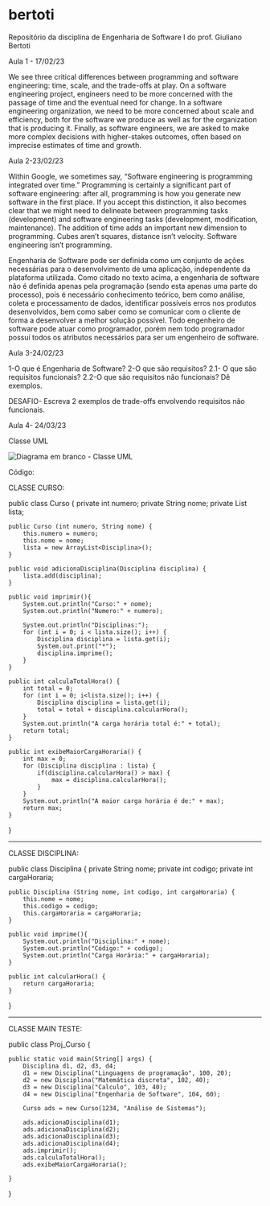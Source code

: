 # bertoti
 Repositório da disciplina de Engenharia de Software I do prof. Giuliano Bertoti
 
 Aula 1 - 17/02/23
 
We see three critical differences between programming and software engineering: time, scale, and the trade-offs at play. On a software engineering project, engineers need to be more concerned with the passage of time and the eventual need for change. In a software engineering organization, we need to be more concerned about scale and efficiency, both for the software we produce as well as for the organization that is producing it. Finally, as software engineers, we are asked to make more complex decisions with higher-stakes outcomes, often based on imprecise estimates of time and growth.

Aula 2-23/02/23

Within Google, we sometimes say, “Software engineering is programming integrated over time.” Programming  is certainly a significant part of software engineering: after all, programming is how you generate new software in the first place. If you accept this distinction, it also becomes clear that we might need to delineate between programming tasks (development) and software engineering tasks (development, modification, maintenance). The addition of time adds an important new dimension to programming. Cubes aren’t squares, distance isn’t velocity. Software engineering isn’t programming.

Engenharia de Software pode ser definida como um conjunto de ações necessárias para o desenvolvimento de uma aplicação, independente da plataforma utilizada. Como citado no texto acima, a engenharia de software não é definida apenas pela programação (sendo esta apenas uma parte do processo), pois é necessário conhecimento teórico, bem como análise, coleta e processamento de dados, identificar possíveis erros nos produtos desenvolvidos, bem como saber como se comunicar com o cliente de forma a desenvolver a melhor solução possível. Todo engenheiro de software pode atuar como programador, porém nem todo programador possuí todos os atributos necessários para ser um engenheiro de software. 

Aula 3-24/02/23

1-O que é Engenharia de Software?
2-O que são requisitos?
2.1- O que são requisitos funcionais?
2.2-O que são requisitos não funcionais?
Dê exemplos.

DESAFIO- Escreva 2 exemplos de trade-offs envolvendo requisitos não funcionais.

Aula 4- 24/03/23

Classe UML

![Diagrama em branco - Classe UML](https://github.com/Hugohs98/bertoti/assets/111614142/73fc6fa6-3b35-455c-bbf6-b16293170bcf)

Código:

CLASSE CURSO:

public class Curso {
    private int numero;
    private String nome;
    private List<Disciplina> lista;
    
    public Curso (int numero, String nome) {
        this.numero = numero;
        this.nome = nome;
        lista = new ArrayList<Disciplina>();
    }
    
    public void adicionaDisciplina(Disciplina disciplina) {
        lista.add(disciplina);
    }
    
    public void imprimir(){
        System.out.println("Curso:" + nome);
        System.out.println("Numero:" + numero);
        
        System.out.println("Disciplinas:");
        for (int i = 0; i < lista.size(); i++) {
            Disciplina disciplina = lista.get(i);
            System.out.print("*");
            disciplina.imprime();                    
        }
    }
    
    public int calculaTotalHora() {
        int total = 0;
        for (int i = 0; i<lista.size(); i++) {
            Disciplina disciplina = lista.get(i);
            total = total + disciplina.calcularHora();     
        }
        System.out.println("A carga horária total é:" + total);
        return total;
    }
    
    public int exibeMaiorCargaHoraria() {
        int max = 0;
        for (Disciplina disciplina : lista) {
            if(disciplina.calcularHora() > max) {
                max = disciplina.calcularHora();
            }    
        }
        System.out.println("A maior carga horária é de:" + max);
        return max;    
    }
}
 
 ---------------------------------------------------------------------------------------
 
 CLASSE DISCIPLINA:
 
 public class Disciplina {
    private String nome;
    private int codigo;
    private int cargaHoraria;
    
    public Disciplina (String nome, int codigo, int cargaHoraria) {
        this.nome = nome;
        this.codigo = codigo;
        this.cargaHoraria = cargaHoraria;
    }
    
    public void imprime(){
        System.out.println("Disciplina:" + nome);
        System.out.println("Código:" + codigo);
        System.out.println("Carga Horária:" + cargaHoraria);
    }
    
    public int calcularHora() {
        return cargaHoraria;
    }
}

 ---------------------------------------------------------------------------------------
 
 CLASSE MAIN TESTE:
 
 public class Proj_Curso {
 
    public static void main(String[] args) {
        Disciplina d1, d2, d3, d4;
        d1 = new Disciplina("Linguagens de programação", 100, 20);
        d2 = new Disciplina("Matemática discreta", 102, 40);
        d3 = new Disciplina("Calculo", 103, 40);
        d4 = new Disciplina("Engenharia de Software", 104, 60);
        
        Curso ads = new Curso(1234, "Análise de Sistemas");
        
        ads.adicionaDisciplina(d1);
        ads.adicionaDisciplina(d2);
        ads.adicionaDisciplina(d3);
        ads.adicionaDisciplina(d4);
        ads.imprimir();
        ads.calculaTotalHora();
        ads.exibeMaiorCargaHoraria();
        
    }
    
}

